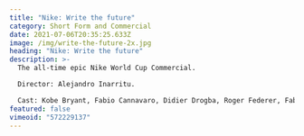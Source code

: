 ```yaml
---
title: "Nike: Write the future"
category: Short Form and Commercial
date: 2021-07-06T20:35:25.633Z
image: /img/write-the-future-2x.jpg
heading: "Nike: Write the future"
description: >-
  The all-time epic Nike World Cup Commercial.  

  Director: Alejandro Inarritu.

  Cast: Kobe Bryant, Fabio Cannavaro, Didier Drogba, Roger Federer, Fabregas, Iniesta, Ribery, Ronaldo, Wayne Rooney & Homer Simpson etc etc
featured: false
vimeoid: "572229137"
---
```

